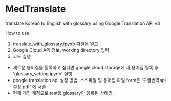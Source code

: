 # MedTranslate
translate Korean to English with glossary using Google Translation API v3

How to use
1. translate_with_glossary.ipynb 파일을 열고
2. Google Cloud API 정보, working directory 입력
3. 코드 실행

* 새로운 용어집을 등록하고 싶다면 google cloud storage에 새 용어집 등록 후 'glossary_setting.ipynb' 실행
* google translation api 설정 방법, 소스파일 및 용어집 파일 form은 '구글번역api설정.pdf' 에 서술
* 현재 개인 계정으로 test용 glossary만 등록된 상태임.
